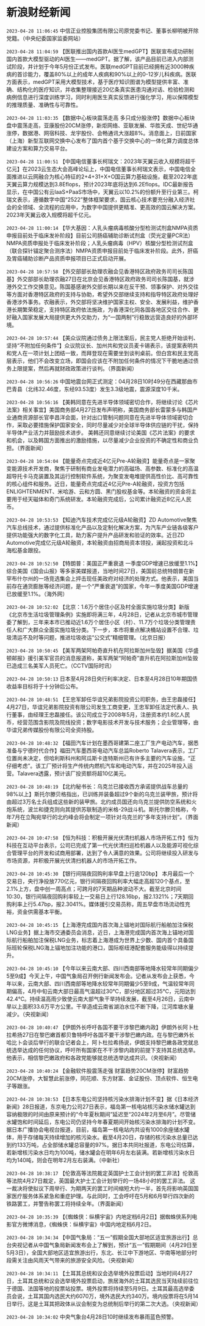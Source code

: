 # 新浪财经新闻
`2023-04-28 11:06:45` 中信正业控股集团有限公司原党委书记、董事长柳明被开除党籍。（中央纪委国家监委网站）

`2023-04-28 11:04:59` 【医联推出国内首款AI医生medGPT】医联宣布成功研制国内首款大模型驱动的AI医生——medGPT。据了解，该产品目前已进入内部测试阶段，并计划于今年5月份正式发布。医联medGPT目前已经拥有近3000种疾病的首诊能力，覆盖80%以上的成年人疾病和90%以上的0-12岁儿科疾病。医联方面表示，medGPT采用大模型技术，基于医疗知识图谱为模型提供丰富、准确、结构化的医疗知识，并收集整理接近20亿条真实医患沟通对话、检验检测和病例信息进行深度训练学习，同时利用医生真实反馈进行强化学习，用以保障模型的推理质量、准确性与可靠性。

`2023-04-28 11:03:35` 【数据中心板块震荡走高 多只成分股涨停】数据中心板块盘中震荡走高，亚康股份20CM涨停，新炬网络、亚联发展、华胜天成、世纪华通涨停，数据港、网宿科技、龙宇股份、会畅通讯大涨超8%。消息面上，日前国家（上海）新型互联网交换中心发布了国内首个基于交换中心的一体化算力调度总体建设方案和算力交易平台。

`2023-04-28 11:00:51` 【中国电信董事长柯瑞文：2023年天翼云收入规模将超千亿元】在2023云生态大会高峰论坛上，中国电信董事长柯瑞文表示，中国电信全面推进以云网融合为核心特征的2+4+31+X+O国云算力基础设施，截至2022年底天翼云算力规模达到3.8Eflops，预计2023年底将达到6.2Eflops。IDC最新报告显示，在中国公有云IaaS+PaaS市场中，天翼云以10.2%的份额升至行业第三。柯瑞文表示，遵循数字中国“2522”整体框架要求，国云核心技术要充分融入经济社会的全领域、全流程的应用中，为数字中国提供更精准、更高效的国云解决方案。2023年天翼云收入规模将超千亿元。

`2023-04-28 11:00:14` 【华大基因：人乳头瘤病毒核酸分型检测试剂盒NMPA资质申报目前处于临床发补阶段】目前公司肠癌辅助诊断试剂盒（荧光定量PCR法）NMPA资质申报处于临床发补阶段；人乳头瘤病毒（HPV）核酸分型检测试剂盒（联合探针锚定聚合测序法）NMPA资质申报目前处于临床发补阶段。此外，肝癌及胃癌辅助诊断产品资质申报项目已正式启动开展。

`2023-04-28 10:57:58` 【外交部部长助理农融会见香港特区政府政务司司长陈国基】外交部部长助理农融27日在北京会见香港特区政府政务司司长陈国基，就涉港外交工作交换意见。陈国基感谢外交部长期以来在反干预、领事保护、对外交往等方面对香港特区政府的支持与协助，希望外交部继续支持和指导特区政府处理好香港涉外事务。农融表示，外交部将坚决维护国家主权、安全、发展利益，维护香港长期繁荣稳定，支持特区政府依法施政，为香港深化同各国各地区交往合作、更好融入国家发展大局提供更大外交助力，为“一国两制”行稳致远营造良好的外部环境。

`2023-04-28 10:57:44` 【美众议院通过债务上限法案后，民主党人拒绝开始谈判、坚持“不附加任何条件”】众议院议长、加州共和党议员麦卡锡表示，该提案表明共和党人在一项计划上团结一致，而拜登现在需要坐到谈判桌前。但白宫和民主党高层表示，他们不会改变立场，即国会应该在不附加任何条件的情况下干脆地通过债务上限提案，然后再就财政政策进行谈判。（界面新闻）

`2023-04-28 10:56:26` 中国地震台网正式测定：04月28日10时49分在西藏那曲市巴青县（北纬32.46度，东经93.53度）发生3.3级地震，震源深度10千米。

`2023-04-28 10:56:16` 【美韩同意在先进半导体领域密切合作，将继续讨论《芯片法案》相关事宜】美国商务部4月27日发布声明称，美国商务部长雷蒙多与韩国产业通商资源部长官李昌洋会面，针对出口管制问题同意在先进半导体领域密切合作，采取必要措施保护国家安全，同时尽量减少对全球半导体供应链的干扰，保持半导体产业活力并鼓励技术进步。 美韩还同意继续讨论美国《芯片法案》的要求和机会，以及韩国方面推出的激励措施，以尽量减少企业投资的不确定性和商业负担。（界面新闻）

`2023-04-28 10:54:04` 【能量奇点完成近4亿元Pre-A轮融资】能量奇点是一家聚变能源技术开发商，聚焦于研制有商业发电潜力的高磁场、高参数、标准化的高温超导托卡马克装置及其运行控制软件系统，为聚变发电堆提供高性价比、高可靠性的核心组件和服务。近日，能量奇点完成近4亿元Pre-A轮融资，投资方包括ENLIGHTENMENT、米哈游、云和方圆、黑门股权基金等。本轮融资的资金将主要用于经天磁体和奇门系统研发。本轮融资完成后，公司累计融资近8亿元人民币。

`2023-04-28 10:53:53` 【知迪汽车技术完成亿元级A轮融资】ZD Automotive聚焦汽车总线技术，通过提供标准化产品以及定制化解决方案，为汽车产业链各级客户提供功能强大的数字化工具，助力客户提升产品研发和验证的效率。近日ZD Automotive完成亿元级A轮融资，本轮融资由招商局资本领投，澜起投资和北斗海松基金跟投。

`2023-04-28 10:52:50` 【特朗普：美国正严重衰退 一季度GDP增速已放缓至1.1%】综合美国《国会山报》等多家美媒报道，当地时间27日，美国前总统特朗普在新罕布什尔州的一场竞选集会上抨击现任美政府对经济的处理方式。他表示，美国当前存在通货膨胀等经济问题，是一个“严重衰退”的国家，今年一季度美国GDP增速已放缓至1.1%。（海外网）

`2023-04-28 10:52:02` 【北京：1.6万个居住小区及村全面实施垃圾分类】新版《北京市生活垃圾管理条例》实施即将满三年，4月28日，记者从北京市城市管理委了解到，三年来本市已推动近1.6万个居住小区（村）、11.7万个垃圾分类管理责任人和广大群众全面实施垃圾分类。下一步，本市将重点解决桶站设置不合理、垃圾清运不及时等问题，推进垃圾收运“公交式”精细管理。（北京日报）

`2023-04-28 10:50:45` 【美军两架阿帕奇直升机在阿拉斯加州坠毁】据美国《华盛顿邮报》援引美军官员的消息报道称，美军两架“阿帕奇”直升机在阿拉斯加州坠毁已造成三名美军人员死亡。（CCTV国际时讯）

`2023-04-28 10:50:13` 日本至4月28日央行利率决定、日本至4月28日10年期国债收益率目标将于十分钟后公布。

`2023-04-28 10:48:51` 【王忠军卸任华谊兄弟影院投资公司职务，由王忠磊接任】4月27日，华谊兄弟影院投资有限公司发生工商变更，王忠军卸任法定代表人、执行董事，由经理王忠磊接任。该公司成立于2008年5月，注册资本约1.8亿人民币，经营范围含影院及院线投资；数字电影技术开发与技术服务；企业管理等，由华谊兄弟传媒股份有限公司全资持股。

`2023-04-28 10:48:32` 【福田汽车计划在墨西哥建第二座工厂生产电动汽车，据悉准备与宁德时代合作】福田汽车墨西哥电动汽车总监Roberto Talavera表示，工厂位置尚未决定，但哈利斯科州和阿瓜斯卡连特斯州已有许多主要的汽车设施，“正仔细考虑”。该工厂预计将生产传统内燃机汽车和电动汽车，并在2025年投入运营。Talavera透露，预计该厂投资额将超10亿美元。

`2023-04-28 10:48:19` 【北约秘书长：乌克兰已接收西方承诺提供战车总量的98%以上】斯托尔滕贝格指出，已训练并装备超过9个新的乌克兰装甲旅，预计将由超过3万名士兵组成这些新的装甲旅。北约成员国还向乌克兰提供防空系统和火炮系统，波兰和捷克则向其提供苏联制造的米格-29战斗机。斯托尔滕贝格称，今年7月在立陶宛举行的北约峰会将会制定一项针对乌克兰的“多年支持计划”。（界面新闻）

`2023-04-28 10:47:58` 【恒为科技：积极开展光伏清扫机器人市场开拓工作】恒为科技在互动平台表示，公司已完成了第一代光伏清扫巡检机器人以及能源可视化综合管理平台的开发和试商用部署，达到了令人满意的效果。公司将继续投入研发与市场资源，并积极开展光伏清扫机器人的市场开拓工作。

`2023-04-28 10:45:30` 【银行间隔夜回购利率早盘上行逾120bp】 本月最后一个交易日，央行净投放770亿元，银行间隔夜回购利率大幅走高超120个基点，至2.1%上方，盘中创一周高点；可跨月的7天期品种波动不大。截至北京时间10:30，银行间隔夜回购利率较上一交易日上行128.16bp，报2.1321%；7天期回购利率上行5.47bp，报2.3041%。媒体援引交易员称，周五早盘市场流动性充裕，资金供需基本平衡。

`2023-04-28 10:45:15` 【上海港完成国内首次海上锚地对国际航行船舶加注保税LNG业务】据上海市交通委员会消息，近日，上海港完成国内首次海上锚地对国际航行船舶加注保税LNG业务，标志着上海港成为世界上少数、国内首个具备国际班轮保税LNG海上锚地加注功能的港口，国际枢纽港配套服务能级得以持续提升。

`2023-04-28 10:45:10` 【今年以来云南大部、四川西南部等地降水较常年同期偏少5至9成】今天上午，中国气象局召开例行新闻发布会。记者从发布会上获悉，今年以来，云南大部、四川西南部等地降水较常年同期偏少5至9成，气温较常年同期偏高，4月中旬云南大部日最高气温超过30℃，部分地区超过35℃，元阳达到42.4℃。持续温高雨少致使云南大部气象干旱持续发展，截至4月26日，云南中旱以上面积33.6万平方公里。干旱造成云南省湖泊水位不断下降，江河库塘水量减少。（央视新闻）

`2023-04-28 10:40:47` 【伊朗外长呼吁各国不要干涉黎巴嫩内政】伊朗外长阿卜杜拉希扬27日在黎巴嫩首都贝鲁特呼吁各国不要干涉黎巴嫩内政。在与黎巴嫩外长哈比卜会谈后举行的联合记者会上，阿卜杜拉希扬说，伊朗支持黎巴嫩各政党就总统选举达成的任何协议，呼吁所有国家在不干涉黎内政的前提下支持其总统选举。他表示，相信黎巴嫩政府和各政党能够就总统选举达成共识。（央视新闻）

`2023-04-28 10:40:24` 【金融软件股震荡走强 财富趋势20CM涨停】财富趋势20CM涨停，大智慧此前涨停，同花顺、东方财富、金证股份、顶点软件、恒生电子等跟涨。

`2023-04-28 10:38:53` 【日本东电公司坚持核污染水排海计划不变】据《日本经济新闻》28日报道，东京电力公司27日表示，福岛第一核电站核污染水储水罐达到容纳极限的时间由原来预计的“今年夏秋期间”延迟至“2024年2月至6月”。尽管储水罐饱和时间延后，东电公司仍坚持今年春夏期间开始核污染水排海的计划不变。据日本广播协会电视台报道，目前，福岛第一核电站内共设有1000余座储水罐体，用于存储每天持续增加的核污染水。截至4月20日，存储的核污染水总量已达到约133万吨，占全部储水罐总容量的97%。据日本共同社报道，东电公司估算，若新增核污染水日均为100吨，储水罐会在明年6月左右装满。若新增核污染水日均为140吨，则会在明年2月左右装满。（中新社）

`2023-04-28 10:38:17` 【伦敦高等法院裁定英国护士工会计划的罢工非法】伦敦高等法院4月27日裁定，英国最大护士工会计划举行的一场48小时的罢工非法。 这一裁决将使拟议下周举行、为期两天的罢工时间缩短大约一半，首先将影响英国国家医疗服务体系紧急和重症护理。与此同时，工会呼吁在5月和6月举行四次新的铁路罢工，并警告称罢工将持续全年。（界面新闻）

`2023-04-28 10:35:39` 【《蜘蛛侠：纵横宇宙》内地定档6月2日】据蜘蛛侠系列电影官方微博消息，《蜘蛛侠：纵横宇宙》中国内地定档6月2日。

`2023-04-28 10:34:34` 【中国气象局：“五一”假期全国大部地区适宜旅游出行】总台央视记者从中国气象局新闻发布会上了解到，预计“五一”假期期间（4月29日至5月3日），全国大部地区适宜旅游出行，东北、长江中下游地区、华南等地部分时段需关注由风雨天气带来的旅游安全风险。（央视新闻）

`2023-04-28 10:34:11` 【土耳其总统和议会选举境外投票启动】当地时间4月27日，土耳其总统和议会选举境外投票启动，旅居海外的土耳其选民当天陆续前往位于德国、法国等地的投票站投票。境外投票将持续至5月9日。土耳其最高选举委员会说，土耳其国内选民大约6070万，境外选民大约340万。境内投票将在5月14日举行。这是土耳其把政体从议会制变为总统制后举行的第二次大选。（央视新闻）

`2023-04-28 10:34:02` 中央气象台4月28日10时继续发布暴雨蓝色预警。

